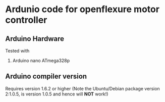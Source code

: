 # Ardunio code for openflexure motor controller

## Arduino Hardware
Tested with
1. Arduino nano ATmega328p

## Arduino compiler version
Requires version 1.6.2 or higher
(Note the Ubuntu/Debian package version 2:1.0.5, is version 1.0.5 and hence will **NOT** work!)

